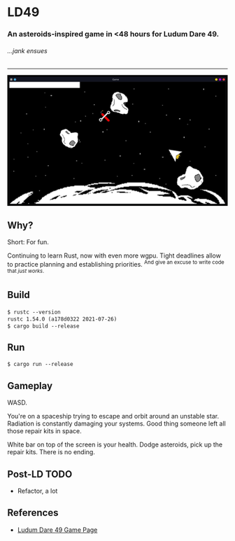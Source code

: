 # LD49

### An asteroids-inspired game in <48 hours for Ludum Dare 49.
###### ...jank ensues
---

![screenshot](screenshot.jpg)

## Why?

Short: For fun.

Continuing to learn Rust, now with even more wgpu. Tight deadlines allow to practice planning and establishing priorities. <sup>And give an excuse to write code that *just works*.</sup>

## Build

```shell
$ rustc --version
rustc 1.54.0 (a178d0322 2021-07-26)
$ cargo build --release
```

## Run

```shell
$ cargo run --release
```

## Gameplay

WASD.

You're on a spaceship trying to escape and orbit around an unstable star. Radiation is constantly damaging your systems. Good thing someone left all those repair kits in space.

White bar on top of the screen is your health. Dodge asteroids, pick up the repair kits. There is no ending.

## Post-LD TODO
- Refactor, a lot

## References
- [Ludum Dare 49 Game Page](https://ldjam.com/events/ludum-dare/49/unstable-orbit)